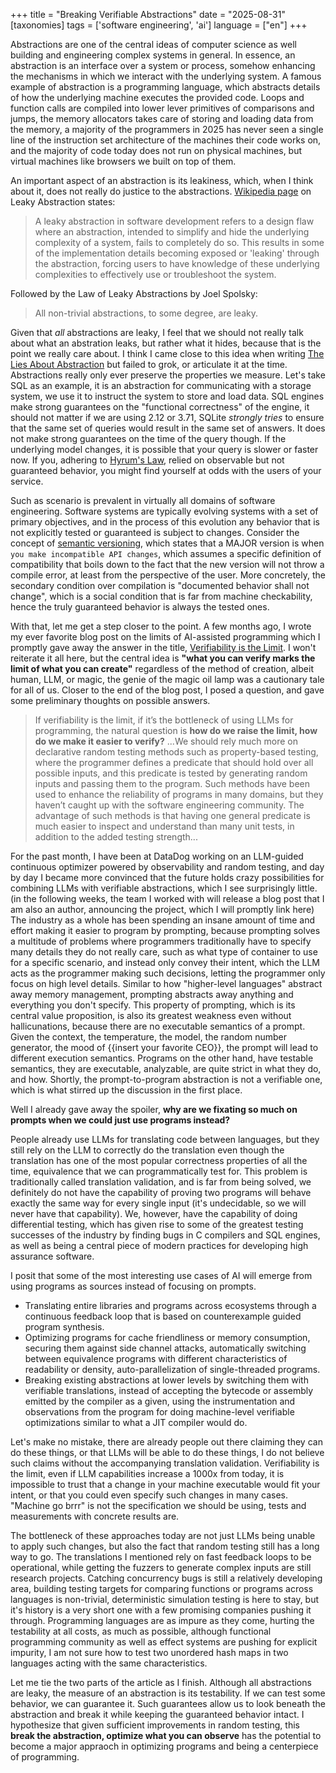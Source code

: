 +++
title = "Breaking Verifiable Abstractions"
date = "2025-08-31"
[taxonomies]
tags = ['software engineering', 'ai']
language = ["en"]
+++

Abstractions are one of the central ideas of computer science as well building and engineering complex systems in general. In essence, an abstraction is an interface over a system or process, somehow enhancing the mechanisms in which we interact with the underlying system. A famous example of abstraction is a programming language, which abstracts details of how the underlying machine executes the provided code. Loops and function calls are compiled into lower lever primitives of comparisons and jumps, the memory allocators takes care of storing and loading data from the memory, a majority of the programmers in 2025 has never seen a single line of the instruction set architecture of the machines their code works on, and the majority of code today does not run on physical machines, but virtual machines like browsers we built on top of them.

An important aspect of an abstraction is its leakiness, which, when I think about it, does not really do justice to the abstractions. [Wikipedia page](https://en.wikipedia.org/wiki/Leaky_abstraction) on Leaky Abstraction states:

> A leaky abstraction in software development refers to a design flaw where an abstraction, intended to simplify and hide the underlying complexity of a system, fails to completely do so. This results in some of the implementation details becoming exposed or 'leaking' through the abstraction, forcing users to have knowledge of these underlying complexities to effectively use or troubleshoot the system.

Followed by the Law of Leaky Abstractions by Joel Spolsky:

> All non-trivial abstractions, to some degree, are leaky.

Given that *all* abstractions are leaky, I feel that we should not really talk about what an abstration leaks, but rather what it hides, because that is the point we really care about. I think I came close to this idea when writing [The Lies About Abstraction](https://alperenkeles.com/posts/the-lies-about-abstraction/) but failed to grok, or articulate it at the time. Abstractions really only ever preserve the properties we measure. Let's take SQL as an example, it is an abstraction for communicating with a storage system, we use it to instruct the system to store and load data. SQL engines make strong guarantees on the "functional correctness" of the engine, it should not matter if we are using 2.12 or 3.71, SQLite *strongly tries* to ensure that the same set of queries would result in the same set of answers. It does not make strong guarantees on the time of the query though. If the underlying model changes, it is possible that your query is slower or faster now. If you, adhering to [Hyrum's Law](https://www.hyrumslaw.com), relied on observable but not guaranteed behavior, you might find yourself at odds with the users of your service.

Such as scenario is prevalent in virtually all domains of software engineering. Software systems are typically evolving systems with a set of primary objectives, and in the process of this evolution any behavior that is not explicitly tested or guaranteed is subject to changes. Consider the concept of [semantic versioning](https://semver.org), which states that a MAJOR version is when `you make incompatible API changes`, which assumes a specific definition of compatibility that boils down to the fact that the new version will not throw a compile error, at least from the perspective of the user. More concretely, the secondary condition over compilation is "documented behavior shall not change", which is a social condition that is far from machine checkability, hence the truly guaranteed behavior is always the tested ones.

With that, let me get a step closer to the point. A few months ago, I wrote my ever favorite blog post on the limits of AI-assisted programming which I promptly gave away the answer in the title, [Verifiability is the Limit](https://alperenkeles.com/posts/verifiability-is-the-limit/). I won't reiterate it all here, but the central idea is **"what you can verify marks the limit of what you can create"** regardless of the method of creation, albeit human, LLM, or magic, the genie of the magic oil lamp was a cautionary tale for all of us. Closer to the end of the blog post, I posed a question, and gave some preliminary thoughts on possible answers.

> If verifiability is the limit, if it’s the bottleneck of using LLMs for programming, the natural question is **how do we raise the limit, how do we make it easier to verify?**
> ...We should rely much more on declarative random testing methods such as property-based testing, where the programmer defines a predicate that should hold over all possible inputs, and this predicate is tested by generating random inputs and passing them to the program. Such methods have been used to enhance the reliability of programs in many domains, but they haven’t caught up with the software engineering community. The advantage of such methods is that having one general predicate is much easier to inspect and understand than many unit tests, in addition to the added testing strength...

For the past month, I have been at DataDog working on an LLM-guided continuous optimizer powered by observability and random testing, and day by day I became more convinced that the future holds crazy possibilities for combining LLMs with verifiable abstractions, which I see surprisingly little. (in the following weeks, the team I worked with will release a blog post that I am also an author, announcing the project, which I will promptly link here) The industry as a whole has been spending an insane amount of time and effort making it easier to program by prompting, because prompting solves a multitude of problems where programmers traditionally have to specify many details they do not really care, such as what type of container to use for a specific scenario, and instead only convey their intent, which the LLM acts as the programmer making such decisions, letting the programmer only focus on high level details. Similar to how "higher-level languages" abstract away memory management, prompting abstracts away anything and everything you don't specify. This property of prompting, which is its central value proposition, is also its greatest weakness even without hallicunations, because there are no executable semantics of a prompt. Given the context, the temperature, the model, the random number generator, the mood of {{insert your favorite CEO}}, the prompt will lead to different execution semantics. Programs on the other hand, have testable semantics, they are executable, analyzable, are quite strict in what they do, and how. Shortly, the prompt-to-program abstraction is not a verifiable one, which is what stirred up the discussion in the first place.

Well I already gave away the spoiler, **why are we fixating so much on prompts when we could just use programs instead?**

People already use LLMs for translating code between languages, but they still rely on the LLM to correctly do the translation even though the translation has one of the most popular correctness properties of all the time, equivalence that we can programmatically test for. This problem is traditionally called translation validation, and is far from being solved, we definitely do not have the capability of proving two programs will behave exactly the same way for every single input (it's undecidable, so we will never have that capability). We, however, have the capability of doing differential testing, which has given rise to some of the greatest testing successes of the industry by finding bugs in C compilers and SQL engines, as well as being a central piece of modern practices for developing high assurance software.

I posit that some of the most interesting use cases of AI will emerge from using programs as sources instead of focusing on prompts.

- Translating entire libraries and programs across ecosystems through a continuous feedback loop that is based on counterexample guided program synthesis.
- Optimizing programs for cache friendliness or memory consumption, securing them against side channel attacks, automatically switching between equivalence programs with different characteristics of readability or density, auto-parallelization of single-threaded programs.
- Breaking existing abstractions at lower levels by switching them with verifiable translations, instead of accepting the bytecode or assembly emitted by the compiler as a given, using the instrumentation and observations from the program for doing machine-level verifiable optimizations similar to what a JIT compiler would do.

Let's make no mistake, there are already people out there claiming they can do these things, or that LLMs will be able to do these things, I do not believe such claims without the accompanying translation validation. Verifiability is the limit, even if LLM capabilities increase a 1000x from today, it is impossible to trust that a change in your machine executable would fit your intent, or that you could even specify such changes in many cases. "Machine go brrr" is not the specification we should be using, tests and measurements with concrete results are.

The bottleneck of these approaches today are not just LLMs being unable to apply such changes, but also the fact that random testing still has a long way to go. The translations I mentioned rely on fast feedback loops to be operational, while getting the fuzzers to generate complex inputs are still research projects. Catching concurrency bugs is still a relatively developing area, building testing targets for comparing functions or programs across languages is non-trivial, deterministic simulation testing is here to stay, but it's history is a very short one with a few promising companies pushing it through. Programming languages are as impure as they come, hurting the testability at all costs, as much as possible, although functional programming community as well as effect systems are pushing for explicit impurity, I am not sure how to test two unordered hash maps in two languages acting with the same characteristics.

Let me tie the two parts of the article as I finish. Although all abstractions are leaky, the measure of an abstraction is its testability. If we can test some behavior, we can guarantee it. Such guarantees allow us to look beneath the abstraction and break it while keeping the guaranteed behavior intact. I hypothesize that given sufficient improvements in random testing, this **break the abstraction, optimize what you can observe** has the potential to become a major appraoch in optimizing programs and being a centerpiece of programming.
